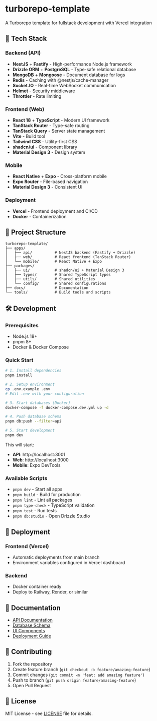 # turborepo-template

A Turborepo template for fullstack development with Vercel integration

## 🚀 Tech Stack

### Backend (API)
- **NestJS** + **Fastify** - High-performance Node.js framework
- **Drizzle ORM** + **PostgreSQL** - Type-safe relational database
- **MongoDB** + **Mongoose** - Document database for logs
- **Redis** - Caching with @nestjs/cache-manager
- **Socket.IO** - Real-time WebSocket communication
- **Helmet** - Security middleware
- **Throttler** - Rate limiting

### Frontend (Web)
- **React 18** + **TypeScript** - Modern UI framework
- **TanStack Router** - Type-safe routing
- **TanStack Query** - Server state management
- **Vite** - Build tool
- **Tailwind CSS** - Utility-first CSS
- **shadcn/ui** - Component library
- **Material Design 3** - Design system

### Mobile
- **React Native** + **Expo** - Cross-platform mobile
- **Expo Router** - File-based navigation
- **Material Design 3** - Consistent UI

### Deployment
- **Vercel** - Frontend deployment and CI/CD
- **Docker** - Containerization

## 📁 Project Structure

```
turborepo-template/
├── apps/
│   ├── api/          # NestJS backend (Fastify + Drizzle)
│   ├── web/          # React frontend (TanStack Router)
│   └── mobile/       # React Native + Expo
├── packages/
│   ├── ui/           # shadcn/ui + Material Design 3
│   ├── types/        # Shared TypeScript types
│   ├── utils/        # Shared utilities
│   └── config/       # Shared configurations
├── docs/             # Documentation
└── tools/            # Build tools and scripts
```

## 🛠️ Development

### Prerequisites
- Node.js 18+
- pnpm 8+
- Docker & Docker Compose

### Quick Start

```bash
# 1. Install dependencies
pnpm install

# 2. Setup environment
cp .env.example .env
# Edit .env with your configuration

# 3. Start databases (Docker)
docker-compose -f docker-compose.dev.yml up -d

# 4. Push database schema
pnpm db:push --filter=api

# 5. Start development
pnpm dev
```

This will start:
- **API**: http://localhost:3001
- **Web**: http://localhost:3000
- **Mobile**: Expo DevTools

### Available Scripts

- `pnpm dev` - Start all apps
- `pnpm build` - Build for production
- `pnpm lint` - Lint all packages
- `pnpm type-check` - TypeScript validation
- `pnpm test` - Run tests
- `pnpm db:studio` - Open Drizzle Studio

## 🚀 Deployment

### Frontend (Vercel)
- Automatic deployments from main branch
- Environment variables configured in Vercel dashboard

### Backend
- Docker container ready
- Deploy to Railway, Render, or similar

## 📖 Documentation

- [API Documentation](./docs/api/README.md)
- [Database Schema](./docs/database/README.md)
- [UI Components](./docs/ui/README.md)
- [Deployment Guide](./docs/deployment/README.md)

## 🤝 Contributing

1. Fork the repository
2. Create feature branch (`git checkout -b feature/amazing-feature`)
3. Commit changes (`git commit -m 'feat: add amazing feature'`)
4. Push to branch (`git push origin feature/amazing-feature`)
5. Open Pull Request

## 📄 License

MIT License - see [LICENSE](LICENSE) file for details.

